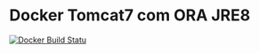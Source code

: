 # Docker Tomcat7 com ORA JRE8 

[![Docker Build Statu](https://img.shields.io/docker/build/rdemorais/tomcat7.svg?style=plastic)]()